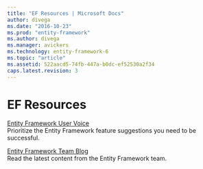 ```yaml
---
title: "EF Resources | Microsoft Docs"
author: divega
ms.date: "2016-10-23"
ms.prod: "entity-framework"
ms.author: divega
ms.manager: avickers
ms.technology: entity-framework-6
ms.topic: "article"
ms.assetid: 522aacd5-74fb-447a-b0dc-ef52530a2f34
caps.latest.revision: 3
---
```

# EF Resources
[Entity Framework User Voice](http://ef.mswish.net/)  
Prioritize the Entity Framework feature suggestions you need to be successful.  

[Entity Framework Team Blog](http://blogs.msdn.com/b/adonet)    
Read the latest content from the Entity Framework team.  
